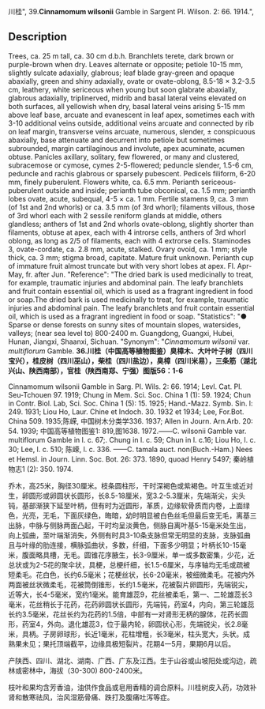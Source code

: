 川桂",
39.**Cinnamomum wilsonii** Gamble in Sargent Pl. Wilson. 2: 66. 1914.",

## Description
Trees, ca. 25 m tall, ca. 30 cm d.b.h. Branchlets terete, dark brown or purple-brown when dry. Leaves alternate or opposite; petiole 10-15 mm, slightly sulcate adaxially, glabrous; leaf blade gray-green and opaque abaxially, green and shiny adaxially, ovate or ovate-oblong, 8.5-18 × 3.2-3.5 cm, leathery, white sericeous when young but soon glabrate abaxially, glabrous adaxially, triplinerved, midrib and basal lateral veins elevated on both surfaces, all yellowish when dry, basal lateral veins arising 5-15 mm above leaf base, arcuate and evanescent in leaf apex, sometimes each with 3-10 additional veins outside, additional veins arcuate and connected by rib on leaf margin, transverse veins arcuate, numerous, slender, ± conspicuous abaxially, base attenuate and decurrent into petiole but sometimes subrounded, margin cartilaginous and involute, apex acuminate, acumen obtuse. Panicles axillary, solitary, few flowered, or many and clustered, subracemose or cymose, cymes 2-5-flowered; peduncle slender, 1.5-6 cm, peduncle and rachis glabrous or sparsely pubescent. Pedicels filiform, 6-20 mm, finely puberulent. Flowers white, ca. 6.5 mm. Perianth sericeous-puberulent outside and inside; perianth tube obconical, ca. 1.5 mm; perianth lobes ovate, acute, subequal, 4-5 × ca. 1 mm. Fertile stamens 9, ca. 3 mm (of 1st and 2nd whorls) or ca. 3.5 mm (of 3rd whorl); filaments villous, those of 3rd whorl each with 2 sessile reniform glands at middle, others glandless; anthers of 1st and 2nd whorls ovate-oblong, slightly shorter than filaments, obtuse at apex, each with 4 introrse cells, anthers of 3rd whorl oblong, as long as 2/5 of filaments, each with 4 extrorse cells. Staminodes 3, ovate-cordate, ca. 2.8 mm, acute, stalked. Ovary ovoid, ca. 1 mm; style thick, ca. 3 mm; stigma broad, capitate. Mature fruit unknown. Perianth cup of immature fruit almost truncate but with very short lobes at apex. Fl. Apr-May, fr. after Jun.
  "Reference": "The dried bark is used medicinally to treat, for example, traumatic injuries and abdominal pain. The leafy branchlets and fruit contain essential oil, which is used as a fragrant ingredient in food or soap.The dried bark is used medicinally to treat, for example, traumatic injuries and abdominal pain. The leafy branchlets and fruit contain essential oil, which is used as a fragrant ingredient in food or soap.
  "Statistics": "● Sparse or dense forests on sunny sites of mountain slopes, watersides, valleys; (near sea level to) 800-2400 m. Guangdong, Guangxi, Hubei, Hunan, Jiangxi, Shaanxi, Sichuan.
  "Synonym": "*Cinnamomum wilsonii* var. *multiflorum* Gamble.
**36.川桂（中国高等植物图鉴）臭樟木、大叶叶子树（四川宝兴），桂皮树（四川巫山），柴桂（四川盐边），臭樟（四川米易），三条筋（湖北兴山、陕西南部），官桂（陕西南郑、宁强）图版56：1-6**

Cinnamomum wilsonii Gamble in Sarg. Pl. Wils. 2: 66. 1914; Levl. Cat. Pl. Seu-Tchouen 97. 1919; Chung in Mem. Sci. Soc. China 1 (1): 59. 1924; Chun in Contr. Biol. Lab, Sci. Soc. China 1 (5): 15. 1925; Hand.-Mazz. Symb. Sin. l: 249. 1931; Liou Ho, Laur. Chine et Indoch. 30. 1932 et 1934; Lee, For.Bot. China 509. 1935;陈嵘, 中国树木分类学336. 1937; Allen in Journ. Arn.Arb. 20: 54. 1939; 中国高等植物图鉴1: 819,图1638. 1972.——C. wilsonii Gamble var. multiflorum Gamble in l. c. 67;. Chung in l. c. 59; Chun in l. c.16; Liou Ho, l. c. 30; Lee, l. c. 510; 陈嵘, l. c. 336. ——C. tamala auct. non(Buch.-Ham.) Nees et Hemsl. in Journ. Linn. Soc. Bot. 26: 373. 1890, quoad Henry 5497; 秦岭植物志1 (2): 350. 1974.

乔木，高25米，胸径30厘米。枝条圆柱形，干时深褐色或紫褐色。叶互生或近对生，卵圆形或卵圆状长圆形，长8.5-18厘米，宽3.2-5.3厘米，先端渐尖，尖头钝，基部渐狭下延至叶柄，但有时为近圆形，革质，边缘软骨质而内卷，上面绿色，光亮，无毛，下面灰绿色，晦暗，幼时明显被白色丝毛但最后变无毛，离基三出脉，中脉与侧脉两面凸起，干时均呈淡黄色，侧脉自离叶基5-15毫米处生出，向上弧曲，至叶端渐消失，外侧有时具3-10条支脉但常无明显的支脉，支脉弧曲且与叶缘的肋连接，横脉弧曲状，多数，纤细，下面多少明显；叶柄长10-15毫米，腹面略具槽，无毛。圆锥花序腋生，长3-9厘米，单一或多数密集，少花，近总状或为2-5花的聚伞状，具梗，总梗纤细，长1.5-6厘米，与序轴均无毛或疏被短柔毛。花白色，长约6.5毫米；花梗丝状，长6-20毫米，被细微柔毛。花被内外两面被丝状微柔毛，花被筒倒锥形，长约1.5毫米，花被裂片卵圆形，先端锐尖，近等大，长4-5毫米，宽约1毫米。能育雄蕊9，花丝被柔毛，第一、二轮雄蕊长3毫米，花丝稍长于花药，花药卵圆状长圆形，先端钝，药室4，内向，第三轮雄蕊长约3.5毫米，花丝长约为花药的1.5倍，中部有一对肾形无柄的腺体，花药长圆形，药室4，外向。退化雄蕊3，位于最内轮，卵圆状心形，先端锐尖，长2.8毫米，具柄。子房卵球形，长近1毫米，花柱增粗，长3毫米，柱头宽大，头状。成熟果未见；果托顶端截平，边缘具极短裂片。花期4一5月，果期6月以后。

产陕西、四川、湖北、湖南、广西、广东及江西。生于山谷或山坡阳处或沟边，疏林或密林中，海拔（30-300) 800-2400米。

枝叶和果均含芳香油，油供作食品或皂用香精的调合原料。川桂树皮入药，功效补肾和散寒祛风，治风湿筋骨痛、跌打及腹痛吐泻等症。
